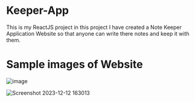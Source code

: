 # Keeper-App
This is my ReactJS project in this project I have created a Note Keeper Application Website so that anyone can write there notes and keep it with them.

# Sample images of Website
![image](https://github.com/Deepchand123/Keeper-App/assets/108334863/a2701899-695d-445d-80a2-6e2567fc5ae8)

![Screenshot 2023-12-12 163013](https://github.com/Deepchand123/Keeper-App/assets/108334863/e4091cdb-dc12-4290-bb71-49f70dbf1bb5)
